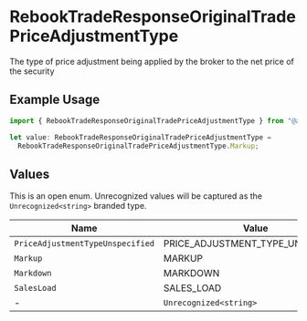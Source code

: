 # RebookTradeResponseOriginalTradePriceAdjustmentType

The type of price adjustment being applied by the broker to the net price of the security

## Example Usage

```typescript
import { RebookTradeResponseOriginalTradePriceAdjustmentType } from "@apexfintechsolutions/ascend-sdk/models/components";

let value: RebookTradeResponseOriginalTradePriceAdjustmentType =
  RebookTradeResponseOriginalTradePriceAdjustmentType.Markup;
```

## Values

This is an open enum. Unrecognized values will be captured as the `Unrecognized<string>` branded type.

| Name                              | Value                             |
| --------------------------------- | --------------------------------- |
| `PriceAdjustmentTypeUnspecified`  | PRICE_ADJUSTMENT_TYPE_UNSPECIFIED |
| `Markup`                          | MARKUP                            |
| `Markdown`                        | MARKDOWN                          |
| `SalesLoad`                       | SALES_LOAD                        |
| -                                 | `Unrecognized<string>`            |